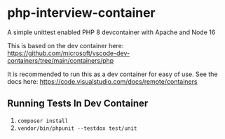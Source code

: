 # php-interview-container

A simple unittest enabled PHP 8 devcontainer with Apache and Node 16

This is based on the dev container here: https://github.com/microsoft/vscode-dev-containers/tree/main/containers/php

It is recommended to run this as a dev container for easy of use. See the docs here: https://code.visualstudio.com/docs/remote/containers

## Running Tests In Dev Container

1. `composer install`
2. `vendor/bin/phpunit --testdox test/unit`
